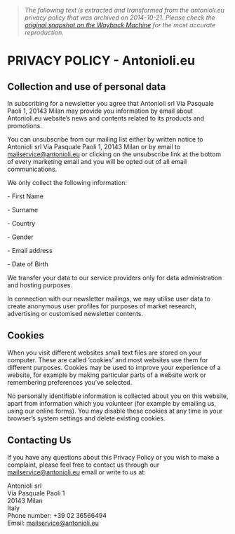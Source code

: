 > *The following text is extracted and transformed from the antonioli.eu privacy policy that was archived on 2014-10-21. Please check the [original snapshot on the Wayback Machine](https://web.archive.org/web/20141021073446id_/http%3A//www.antonioli.eu/en/privacy) for the most accurate reproduction.*

# PRIVACY POLICY - Antonioli.eu

## **Collection and use of personal data**

In subscribing for a newsletter you agree that Antonioli srl Via Pasquale Paoli 1, 20143 Milan may provide you information by email about Antonioli.eu website’s news and contents related to its products and promotions.

You can unsubscribe from our mailing list either by written notice to Antonioli srl Via Pasquale Paoli 1, 20143 Milan or by email to [mailservice@antonioli.eu](mailto:mailservice@antonioli.eu) or clicking on the unsubscribe link at the bottom of every marketing email and you will be opted out of all email communications.

We only collect the following information:

\- First Name

\- Surname

\- Country

\- Gender

\- Email address

\- Date of Birth

We transfer your data to our service providers only for data administration and hosting purposes.

In connection with our newsletter mailings, we may utilise user data to create anonymous user profiles for purposes of market research, advertising or customised newsletter contents.

## **Cookies**

When you visit different websites small text files are stored on your computer. These are called ‘cookies’ and most websites use them for different purposes. Cookies may be used to improve your experience of a website, for example by making particular parts of a website work or remembering preferences you’ve selected.

No personally identifiable information is collected about you on this website, apart from information which you volunteer (for example by emailing us, using our online forms). You may disable these cookies at any time in your browser’s system settings and delete existing cookies.

## **Contacting Us**

If you have any questions about this Privacy Policy or you wish to make a complaint, please feel free to contact us through our [mailservice@antonioli.eu](mailto:mailservice@antonioli.eu) email or write to us at:

Antonioli srl  
Via Pasquale Paoli 1  
20143 Milan  
Italy  
Phone number: +39 02 36566494  
Email: [mailservice@antonioli.eu](mailto:mailservice@antonioli.eu)
